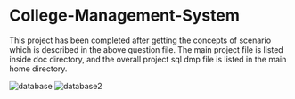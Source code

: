 # College-Management-System
This project has been completed after getting the concepts of scenario which is described in the above question file. The main project file is listed inside doc directory, and the overall project sql dmp file is listed in the main home directory.

![database](https://user-images.githubusercontent.com/87683353/126781040-1021648d-e03b-47cc-8813-dad3955c805a.png)
![database2](https://user-images.githubusercontent.com/87683353/126781242-39103c23-f9e3-4e1c-8036-9893a4f3b496.png)
